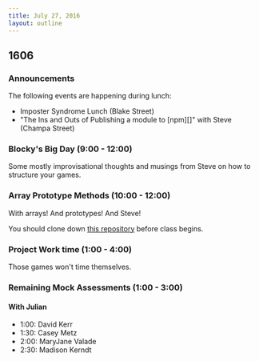 ```yaml
---
title: July 27, 2016
layout: outline
---
```


## 1606

### Announcements

The following events are happening during lunch:

- Imposter Syndrome Lunch (Blake Street)
- "The Ins and Outs of Publishing a module to [npm][]" with Steve (Champa Street)

### Blocky's Big Day (9:00 - 12:00)

Some mostly improvisational thoughts and musings from Steve on how to structure your games.

### Array Prototype Methods (10:00 - 12:00)

With arrays! And prototypes! And Steve!

You should clone down [this repository][ck] before class begins.

[ck]: https://github.com/mdn/advanced-js-fundamentals-ck/tree/gh-pages/tutorials/01-array-prototype-methods

### Project Work time (1:00 - 4:00)

Those games won't time themselves.

### Remaining Mock Assessments (1:00 - 3:00)

#### With Julian

- 1:00: David Kerr
- 1:30: Casey Metz
- 2:00: MaryJane Valade
- 2:30: Madison Kerndt
